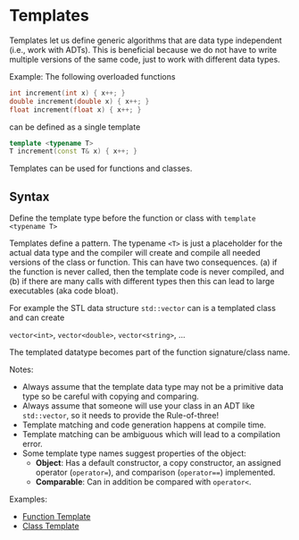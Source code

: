 # Templates

Templates let us define generic algorithms that are data type independent (i.e., work with ADTs). This
is beneficial because we do not have to write multiple versions of the same code, just to work with different 
data types.

Example: The following overloaded functions

```C++
int increment(int x) { x++; }
double increment(double x) { x++; }
float increment(float x) { x++; }
```

can be defined as a single template 

```C++
template <typename T>
T increment(const T& x) { x++; }
```
Templates can be used for functions and classes.

## Syntax
Define the template type before the function or class with `template <typename T>`

Templates define a pattern. The typename `<T>` is just a placeholder for the 
actual data type and the compiler will create and compile all needed versions
of the class or function. This can have two consequences. (a) if the function is never called, then 
the template code is never compiled, and (b) if there are many calls with different types then this can lead to 
large executables (aka code bloat). 

For example the STL data structure `std::vector` can is a templated class and can create

`vector<int>`, `vector<double>`, `vector<string>`, ...

The templated datatype becomes part of the function signature/class name.

 Notes: 
 * Always assume that the template data type may not be a primitive data type so be careful with 
   copying and comparing.
 * Always assume that someone will use your class in an ADT like `std::vector`, so it needs to provide the Rule-of-three!
 * Template matching and code generation happens at compile time.
 * Template matching can be ambiguous which will lead to a compilation error.
 * Some template type names suggest properties of the object:
   - **Object**: Has a default constructor, a copy constructor, an assigned operator (`operator=`), and comparison 
     (`operator==`) implemented.
   - **Comparable**: Can in addition be compared with `operator<`.


Examples:
* [Function Template](function_templates)
* [Class Template](class_templates)
